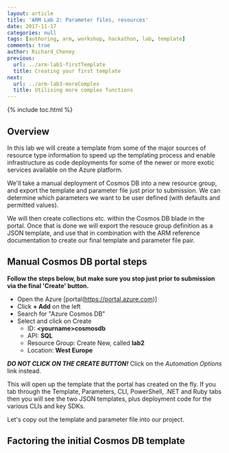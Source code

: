 ```yaml
---
layout: article
title: 'ARM Lab 2: Parameter files, resources'
date: 2017-11-17
categories: null
tags: [authoring, arm, workshop, hackathon, lab, template]
comments: true
author: Richard_Cheney
previous:
  url: ../arm-lab1-firstTemplate
  title: Creating your first template
next:
  url: ../arm-lab3-moreComplex
  title: Utilising more complex functions 
---
```


{% include toc.html %}

## Overview

In this lab we will create a template from some of the major sources of resource type information to speed up the templating process and enable infrastructure as code deployments for some of the newer or more exotic services available on the Azure platform.

We'll take a manual deployment of Cosmos DB into a new resource group, and export the template and parameter file just prior to submission. We can determine which parameters we want to be user defined (with defaults and permitted values).  

We will then create collections etc. within the Cosmos DB blade in the portal.  Once that is done we will export the resouce group definition as a JSON template, and use that in combination with the ARM reference documentation to create our final template and parameter file pair.

## Manual Cosmos DB portal steps

**Follow the steps below, but make sure you stop just prior to submission via the final 'Create' button.**

* Open the Azure [portal(https://portal.azure.com)]
* Click **+ Add** on the left
* Search for "Azure Cosmos DB"
* Select and click on Create
  * ID: **\<yourname>cosmosdb**
  * API: **SQL**
  * Resource Group: Create New, called **lab2**
  * Location: **West Europe**

**_DO NOT CLICK ON THE CREATE BUTTON!_** Click on the _Automation Options_ link instead.

This will open up the template that the portal has created on the fly.  If you tab through the Template, Parameters, CLI, PowerShell, .NET and Ruby tabs then you will see the two JSON templates, plus deployment code for the various CLIs and key SDKs.

Let's copy out the template and parameter file into our project.

## Factoring the initial Cosmos DB template


